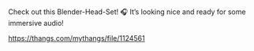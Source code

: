 Check out this Blender-Head-Set! 🎧 It’s looking nice and ready for some immersive audio!

https://thangs.com/mythangs/file/1124561
